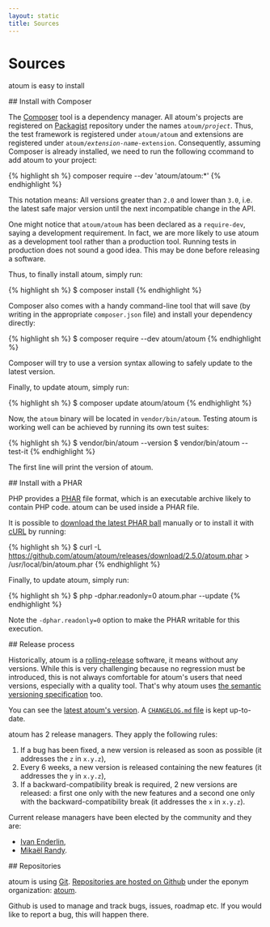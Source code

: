 ```yaml
---
layout: static
title: Sources
---
```


# Sources

<p class="header__paragraph">atoum is easy to install</p>

<section class="visual-section">
## Install with Composer

The [Composer][composer] tool is a dependency manager. All atoum's projects are registered on [Packagist][packagist] 
repository under the names <code>atoum/<em>project</em></code>. Thus, the test framework is registered under 
`atoum/atoum` and extensions are registered under <code>atoum/<em>extension-name</em>-extension</code>.
Consequently, assuming Composer is already installed, we need to run the following ccommand to add atoum to your project:

{% highlight sh %}
composer require --dev 'atoum/atoum:*'
{% endhighlight %}

This notation means: All versions greater than `2.0` and lower than `3.0`, i.e. the latest safe major version until the
next incompatible change in the API.

One might notice that `atoum/atoum` has been declared as a `require-dev`, saying a development requirement. In fact,
we are more likely to use atoum as a development tool rather than a production tool. Running tests in production does
not sound a good idea. This may be done before releasing a software.

Thus, to finally install atoum, simply run:

{% highlight sh %}
$ composer install
{% endhighlight %}

Composer also comes with a handy command-line tool that will save (by writing in the appropriate `composer.json` file)
and install your dependency directly:

{% highlight sh %}
$ composer require --dev atoum/atoum
{% endhighlight %}

Composer will try to use a version syntax allowing to safely update to the latest version.

Finally, to update atoum, simply run:

{% highlight sh %}
$ composer update atoum/atoum
{% endhighlight %}

Now, the `atoum` binary will be located in `vendor/bin/atoum`. Testing atoum is working well can be achieved by running
its own test suites:

{% highlight sh %}
$ vendor/bin/atoum --version
$ vendor/bin/atoum --test-it
{% endhighlight %}

The first line will print the version of atoum.
</section>

<section class="visual-section">
## Install with a PHAR

PHP provides a [PHAR][php-phar] file format, which is an executable archive likely to contain PHP
code. atoum can be used inside a PHAR file.

It is possible to [download the latest PHAR ball][release-phar] manually or to install it with [cURL][curl] by running:

{% highlight sh %}
$ curl -L https://github.com/atoum/atoum/releases/download/2.5.0/atoum.phar > /usr/local/bin/atoum.phar
{% endhighlight %}

Finally, to update atoum, simply run:

{% highlight sh %}
$ php -dphar.readonly=0 atoum.phar --update
{% endhighlight %}

Note the `-dphar.readonly=0` option to make the PHAR writable for this execution.
</section>

<section class="visual-section">
## Release process

Historically, atoum is a [rolling-release] software, it means without any versions. While this is very challenging 
because no regression must be introduced, this is not always comfortable for atoum's users that need versions, 
especially with a quality tool. That's why atoum uses [the semantic versioning specification][semver] too.

You can see the [latest atoum's version][release]. A [`CHANGELOG.md` file][changelog] is kept up-to-date.

atoum has 2 release managers. They apply the following rules:

1. If a bug has been fixed, a new version is released as soon as possible (it addresses the `z` in `x.y.z`),
2. Every 6 weeks, a new version is released containing the new features (it addresses the `y` in `x.y.z`),
3. If a backward-compatibility break is required, 2 new versions are released: a first one only with the new features
   and a second one only with the backward-compatibility break (it addresses the `x` in `x.y.z`).

Current release managers have been elected by the community and they are:

* [Ivan Enderlin][@Hywan],
* [Mikaël Randy][@mikaelrandy].
</section>

<section class="visual-section">
## Repositories

atoum is using [Git][git]. [Repositories are hosted on Github][atoum-repo-gh] under the eponym organization: 
[atoum][atoum-org-gh].

Github is used to manage and track bugs, issues, roadmap etc. If you would like to report a bug, this will happen there.
</section>

<script>
var release = new Release();
release.getPharUrl().then(function(url) {
    document.body.innerHTML = document.body.innerHTML.split("https://github.com/atoum/atoum/releases/download/2.5.0/atoum.phar").join(url);
});

release.getPharShortUrl().then(function(url) {
    document.body.innerHTML = document.body.innerHTML.split("/atoum/atoum/#/releases/download/2.5.0/atoum.phar").join(url);
});

release.getVersion().then(function(version) {
  document.body.innerHTML = document.body.innerHTML.split("atoum/atoum:*").join("atoum/atoum:" + version);
});
</script>

[release]: /atoum/atoum/#/releases/latest
[changelog]: /atoum/atoum/#/blob/master/CHANGELOG.md
[@Hywan]: https://github.com/Hywan
[@mikaelrandy]: https://github.com/mikaelrandy
[composer]: https://getcomposer.org/
[packagist]: https://packagist.org/search/?q=atoum/
[php-phar]: http://php.net/phar
[git]: http://git-scm.com/
[atoum-repo-gh]: /atoum/atoum
[atoum-org-gh]: /atoum
[release-phar]: /atoum/atoum/#/releases/download/2.5.0/atoum.phar
[curl]: http://curl.haxx.se/
[rolling-release]: https://en.wikipedia.org/wiki/Rolling_release
[semver]: http://www.semver.org/

